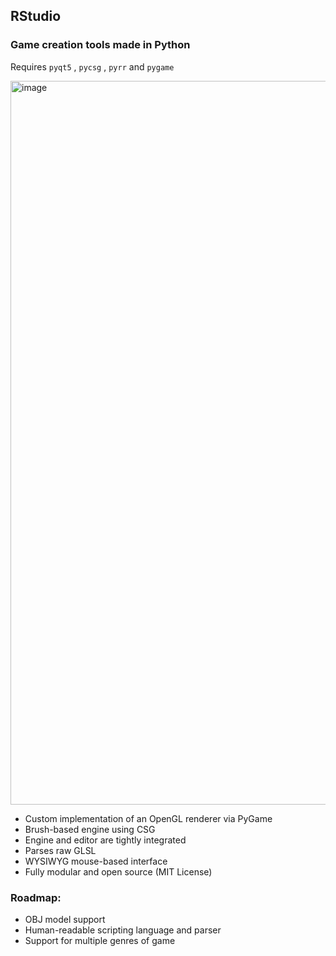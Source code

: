 ## RStudio
### Game creation tools made in Python
Requires `pyqt5` , `pycsg` , `pyrr` and `pygame`

<img width="1844" height="1158" alt="image" src="https://github.com/user-attachments/assets/1c64685b-23d1-485f-940d-751d1fcfa689" />



* Custom implementation of an OpenGL renderer via PyGame
* Brush-based engine using CSG
* Engine and editor are tightly integrated
* Parses raw GLSL
* WYSIWYG mouse-based interface
* Fully modular and open source (MIT License)
  
### Roadmap:
* OBJ model support
* Human-readable scripting language and parser
* Support for multiple genres of game



